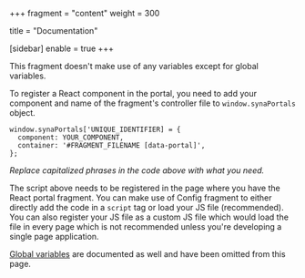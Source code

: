 +++
fragment = "content"
weight = 300

title = "Documentation"

[sidebar]
  enable = true
+++

This fragment doesn't make use of any variables except for global variables.

To register a React component in the portal, you need to add your component and name of the fragment's controller file to `window.synaPortals` object.

```
window.synaPortals['UNIQUE_IDENTIFIER] = {
  component: YOUR_COMPONENT,
  container: '#FRAGMENT_FILENAME [data-portal]',
};
```

*Replace capitalized phrases in the code above with what you need.*

The script above needs to be registered in the page where you have the React portal fragment. You can make use of Config fragment to either directly add the code in a `script` tag or load your JS file (recommended). You can also register your JS file as a custom JS file which would load the file in every page which is not recommended unless you're developing a single page application.

[Global variables](/docs/global-variables) are documented as well and have been omitted from this page.

